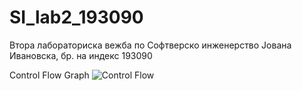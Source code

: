 # SI_lab2_193090

Втора лабораториска вежба по Софтверско инженерство 
Јована Ивановска, бр. на индекс 193090

Control Flow Graph 
![Control Flow](https://user-images.githubusercontent.com/79019353/119893367-8e852c00-bf3b-11eb-97b2-1af1400840f4.png)

